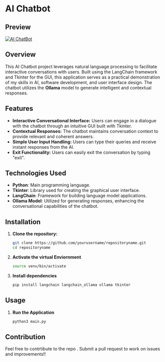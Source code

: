 # AI Chatbot
## Preview 
[![AI ChatBot](https://i.postimg.cc/g2KGfy4s/Screenshot-2024-09-21-at-10-47-05-PM.png)](https://postimg.cc/5X6czChQ)

## Overview

This AI Chatbot project leverages natural language processing to facilitate interactive conversations with users. Built using the LangChain framework and Tkinter for the GUI, this application serves as a practical demonstration of my skills in AI, software development, and user interface design. The chatbot utilizes the **Ollama** model to generate intelligent and contextual responses.

## Features

- **Interactive Conversational Interface:** Users can engage in a dialogue with the chatbot through an intuitive GUI built with Tkinter.
- **Contextual Responses:** The chatbot maintains conversation context to provide relevant and coherent answers.
- **Simple User Input Handling:** Users can type their queries and receive instant responses from the AI.
- **Exit Functionality:** Users can easily exit the conversation by typing "exit".

## Technologies Used

- **Python**: Main programming language.
- **Tkinter**: Library used for creating the graphical user interface.
- **LangChain**: Framework for building language model applications.
- **Ollama Model**: Utilized for generating responses, enhancing the conversational capabilities of the chatbot.

## Installation

1. **Clone the repository:**
   ```bash
   git clone https://github.com/yourusername/repositoryname.git
   cd repositoryname
2. **Activate the virtual Enviornment**
    ```bash
    source venv/bin/activate
3. **Install dependencies**
   ```bash
   pip install langchain langchain_ollama ollama tkinter

## Usage
1. **Run the Application**
   ```bash
   python3 main.py
## Contribution 
Feel free to contrtibute to the repo . Submit a pull request to work on issues and improvements!!
